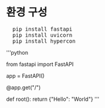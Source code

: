 # 환경 구성
<pre>
  pip install fastapi
  pip install uvicorn
  pip install hypercon
</pre>

'''python

from fastapi import FastAPI

app = FastAPI()

@app.get("/")

def root():
	return {"Hello": "World"}
 '''
